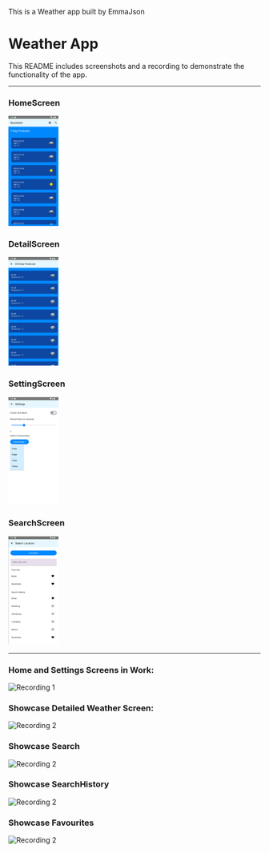 This is a Weather app built by EmmaJson

# Weather App

This README includes screenshots and a recording to demonstrate the functionality of the app.

---

### HomeScreen
<img src="https://github.com/EmmaJson/weatherApp/blob/main/display/Home_Screen.png" alt="Screenshot 1" width="100">

### DetailScreen
<img src="https://github.com/EmmaJson/weatherApp/blob/main/display/Detail_Screen.png" alt="Screenshot 3" width="100">

### SettingScreen
<img src="https://github.com/EmmaJson/weatherApp/blob/main/display/Setting_Screen.png" alt="Screenshot 2" width="100">

### SearchScreen
<img src="https://github.com/EmmaJson/weatherApp/blob/main/display/Search_Screen.png" alt="Screenshot 2" width="100">

---

### Home and Settings Screens in Work:
<img src="https://github.com/EmmaJson/weatherApp/blob/main/display/HomeAndSettings.gif" alt="Recording 1" width="100">

### Showcase Detailed Weather Screen:
<img src="https://github.com/EmmaJson/weatherApp/blob/main/display/Details.gif" alt="Recording 2" width="100">

### Showcase Search
<img src="https://github.com/EmmaJson/weatherApp/blob/main/display/SearchWithInput.gif" alt="Recording 2" width="100">

### Showcase SearchHistory
<img src="https://github.com/EmmaJson/weatherApp/blob/main/display/SearchHistory.gif" alt="Recording 2" width="100">

### Showcase Favourites
<img src="https://github.com/EmmaJson/weatherApp/blob/main/display/Favourite.gif" alt="Recording 2" width="100">

